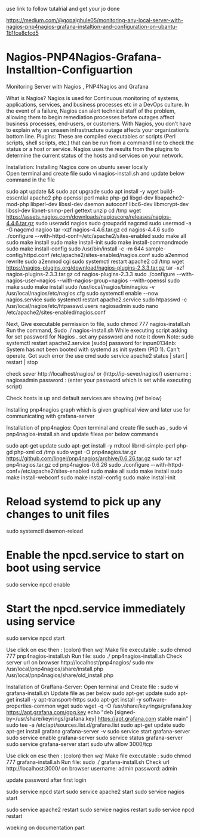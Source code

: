 use link to follow tutalrial and get your jo done

https://medium.com/@gopalghule05/monitoring-any-local-server-with-nagios-pnp4nagios-grafana-instaltion-and-configuration-on-ubantu-1b1fce8cfcd5



# Nagios-PNP4Nagios-Grafana-Installtion-Configuartion
Monitoring Server with Nagios , PNP4Nagios and Grafana

What is Nagios?
Nagios is used for Continuous monitoring of systems, applications, services, and business processes etc in a DevOps culture. In the event of a failure, Nagios can alert technical staff of the problem, allowing them to begin remediation processes before outages affect business processes, end-users, or customers. With Nagios, you don’t have to explain why an unseen infrastructure outage affects your organization’s bottom line.
Plugins: 
These are compiled executables or scripts (Perl scripts, shell scripts, etc.) that can be run from a command line to check the status or a host or service. Nagios uses the results from the plugins to determine the current status of the hosts and services on your network.








Installation:
Installing Nagios core on ubuntu sever locally  
Open terminal and create file sudo vi nagios-install.sh and update below command in the file

sudo apt update && sudo apt upgrade
sudo apt install -y wget build-essential apache2 php openssl perl make php-gd libgd-dev libapache2-mod-php libperl-dev libssl-dev daemon autoconf libc6-dev libmcrypt-dev libssl-dev libnet-snmp-perl gettext unzip
cd /tmp
wget https://assets.nagios.com/downloads/nagioscore/releases/nagios-4.4.6.tar.gz
sudo useradd nagios
sudo groupadd nagcmd
sudo usermod -a -G nagcmd nagioo
tar -xzf nagios-4.4.6.tar.gz
cd nagios-4.4.6
sudo ./configure --with-httpd-conf=/etc/apache2/sites-enabled
sudo make all
sudo make install
sudo make install-init
sudo make install-commandmode
sudo make install-config
sudo /usr/bin/install -c -m 644 sample-config/httpd.conf /etc/apache2/sites-enabled/nagios.conf
sudo a2enmod rewrite
sudo a2enmod cgi
sudo systemctl restart apache2
cd /tmp
wget https://nagios-plugins.org/download/nagios-plugins-2.3.3.tar.gz
tar -xzf nagios-plugins-2.3.3.tar.gz
cd nagios-plugins-2.3.3
sudo ./configure --with-nagios-user=nagios --with-nagios-group=nagios --with-openssl
sudo make
sudo make install
sudo /usr/local/nagios/bin/nagios -v /usr/local/nagios/etc/nagios.cfg
sudo systemctl enable --now nagios.service
sudo systemctl restart apache2.service
sudo htpasswd -c /usr/local/nagios/etc/htpasswd.users nagiosadmin
sudo nano /etc/apache2/sites-enabled/nagios.conf


Next, Give executable permission to file, sudo chmod 777 nagios-install.sh
Run the command, Sudo ./ nagios-install.sh 
While executing script asking for set password for Nagios . set any password and note it down
Note:
sudo systemctl restart apache2.service
[sudo] password for inpun0134nb:
System has not been booted with systemd as init system (PID 1). Can't operate. Got such error the use cmd 
sudo service  apache2 status | start | restart | stop

check sever http://localhost/nagios/  or (http://ip-sever/nagios/)
username : nagiosadmin
password : (enter your password which is set while executing script) 


Check hosts is up and default services are showing.(ref below)




Installing pnp4nagios graph which is given graphical view and later use for communicating with grafana-server

Installation of pnp4nagios:
Open terminal and create file such as , 
sudo vi pnp4nagios-install.sh and update fileas per below commands

sudo apt-get update
sudo apt-get install -y rrdtool librrd-simple-perl php-gd php-xml
cd /tmp
sudo wget -O pnp4nagios.tar.gz https://github.com/lingej/pnp4nagios/archive/0.6.26.tar.gz
sudo tar xzf pnp4nagios.tar.gz
cd pnp4nagios-0.6.26
sudo ./configure --with-httpd-conf=/etc/apache2/sites-enabled
sudo make all
sudo make install
sudo make install-webconf
sudo make install-config
sudo make install-init
# Reload systemd to pick up any changes to unit files
sudo systemctl daemon-reload

# Enable the npcd.service to start on boot using service
sudo service npcd enable

# Start the npcd.service immediately using service
sudo service npcd start





Use click on esc then : (colon)  then wq!
Make file executable : sudo chmod 777 pnp4nagios-install.sh
Run file: sudo ./ pnp4nagios-install.sh
Check  server url on browser 
http://localhost/pnp4nagios/
sudo mv /usr/local/pnp4nagios/share/install.php /usr/local/pnp4nagios/share/old_install.php




























Installation of Graffana-Server:
Open terminal and Create file : sudo vi grafana-install.sh
Update file as per below
sudo apt-get update
sudo apt-get install -y apt-transport-https
sudo apt-get install -y software-properties-common wget
sudo wget -q -O /usr/share/keyrings/grafana.key https://apt.grafana.com/gpg.key
echo "deb [signed-by=/usr/share/keyrings/grafana.key] https://apt.grafana.com stable main" | sudo tee -a /etc/apt/sources.list.d/grafana.list
sudo apt-get update
sudo apt-get install grafana
grafana-server -v
sudo service start grafana-server
sudo service enable grafana-server
sudo service status grafana-server
sudo service grafana-server start
sudo ufw allow 3000/tcp


Use click on esc then : (colon)  then wq!
Make file executable : sudo chmod 777 grafana-install.sh
Run file: sudo ./ grafana-install.sh
Check url  http://localhost:3000/ on browser
username: admin
password: admin

update password after first login

sudo service npcd start
sudo service apache2 start
sudo service nagios start


sudo service apache2 restart 
sudo service nagios restart
sudo service npcd restart

woeking on documentation part
